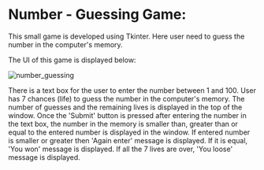# Number - Guessing Game:

This small game is developed using Tkinter. 
Here user need to guess the number in the computer's memory.

The UI of this game is displayed below:

![number_guessing](https://user-images.githubusercontent.com/58632626/152143278-0e0137b6-c6e7-4fc5-b39d-46a8b6f4a34e.png)

There is a text box for the user to enter the number between 1 and 100. User has 7 chances (life) to guess the number in the computer's memory. The number of guesses and the remaining lives is displayed in the top of the window. Once the 'Submit' button is pressed after entering the number in the text box, the number in the memory is smaller than, greater than or equal to the entered number is displayed in the window. If entered number is smaller or greater then 'Again enter' message is displayed. If it is equal, 'You won' message is displayed. If all the 7 lives are over, 'You loose' message is displayed.  
